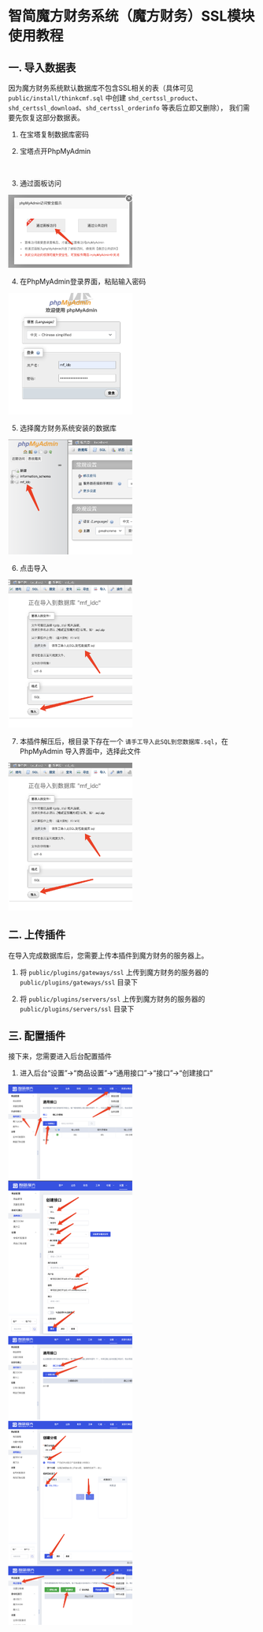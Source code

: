 # 智简魔方财务系统（魔方财务）SSL模块使用教程

## 一. 导入数据表

因为魔方财务系统默认数据库不包含SSL相关的表（具体可见 `public/install/thinkcmf.sql` 中创建 `shd_certssl_product`、`shd_certssl_download`、`shd_certssl_orderinfo` 等表后立即又删除），
我们需要先恢复这部分数据表。

1. 在宝塔复制数据库密码

2. 宝塔点开PhpMyAdmin
<img srcset="https://github.com/quantumca/repo-docs-pictures/blob/master/0.png?raw=true 2x"/>

3. 通过面板访问
<img src="https://github.com/quantumca/repo-docs-pictures/blob/master/1.png?raw=true" style="width:50%"/>

4. 在PhpMyAdmin登录界面，粘贴输入密码
<img src="https://github.com/quantumca/repo-docs-pictures/blob/master/2.png?raw=true" style="width:50%"/>

5. 选择魔方财务系统安装的数据库
<img src="https://github.com/quantumca/repo-docs-pictures/blob/master/3.png?raw=true" style="width:50%"/>

6. 点击导入
<img src="https://github.com/quantumca/repo-docs-pictures/blob/master/4.png?raw=true" style="width:50%"/>

7. 本插件解压后，根目录下存在一个 `请手工导入此SQL到您数据库.sql`，在 PhpMyAdmin 导入界面中，选择此文件
<img src="https://github.com/quantumca/repo-docs-pictures/blob/master/4.png?raw=true" style="width:50%"/>


## 二. 上传插件

在导入完成数据库后，您需要上传本插件到魔方财务的服务器上。

1. 将 `public/plugins/gateways/ssl` 上传到魔方财务的服务器的 `public/plugins/gateways/ssl` 目录下

2. 将 `public/plugins/servers/ssl` 上传到魔方财务的服务器的 `public/plugins/servers/ssl` 目录下

## 三. 配置插件

接下来，您需要进入后台配置插件

1. 进入后台“设置”->“商品设置”->“通用接口”->“接口”->“创建接口”
<img src="https://github.com/quantumca/repo-docs-pictures/blob/master/17.png?raw=true" style="width:50%"/>
<img src="https://github.com/quantumca/repo-docs-pictures/blob/master/18.png?raw=true" style="width:50%"/>
<img src="https://github.com/quantumca/repo-docs-pictures/blob/master/19.png?raw=true" style="width:50%"/>
<img src="https://github.com/quantumca/repo-docs-pictures/blob/master/20.png?raw=true" style="width:50%"/>
<img src="https://github.com/quantumca/repo-docs-pictures/blob/master/21.png?raw=true" style="width:50%"/>
